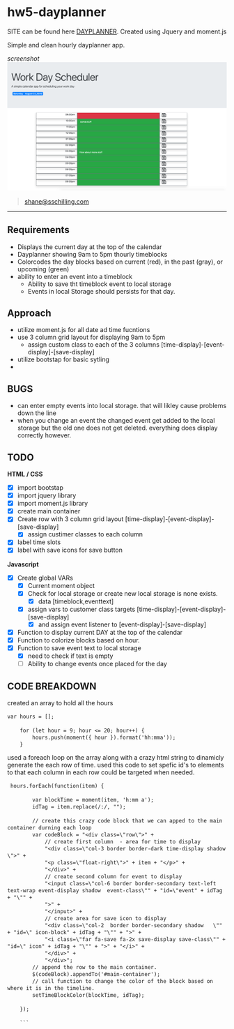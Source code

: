 # hw5-dayplanner

SITE can be found here [DAYPLANNER](https://trilambda122.github.io/hw5-dayplanner/). Created using Jquery and moment.js 

Simple and clean hourly dayplanner app.
 
 *screenshot*
![Awesome Screen Shoot](screen_shot_of_app.png)  

>shane@sschilling.com
---
## Requirements



- Displays the current day at the top of the calendar
- Dayplanner showing 9am to 5pm thourly timeblocks
- Colorcodes the day blocks based on current (red), in the past (gray), or upcoming (green)
- ability to enter an event into a timeblock
  - Ability to save tht timeblock event to local storage
  - Events in local Storage should persists for that day. 


## Approach
- utilize moment.js for all date ad time fucntions 
- use 3 column grid layout for displaying 9am to 5pm 
  - assign custom class to each of the 3 columns [time-display]-[event-display]-[save-display]
- utilize bootstap for basic sytling 
- 
## BUGS
- can enter empty events into local storage. that will likley cause problems down the line
- when you change an event the changed event get added to the local storage but the old one does not get deleted. everything does display correctly however. 
## TODO

**HTML / CSS** 
- [X] import bootstap 
- [X] import jquery library
- [X] import moment.js library
- [X] create main container
- [X] Create row with 3 column grid layout [time-display]-[event-display]-[save-display]
  - [X] assign custimer classes to each column 
- [X] label time slots
- [X] label with save icons for save button 

**Javascript**
- [X] Create global VARs 
  - [X] Current moment object 
  - [X] Check for local storage or create new local storage is none exists. 
    - [X] data [timeblock,eventtext]
  - [X] assign vars to customer class targets [time-display]-[event-display]-[save-display]
    - [X] and assign event listener to [event-display]-[save-display]
- [X] Function to display current DAY at the top of the calendar
- [X] Function to colorize blocks based on hour. 
- [X] Function to save event text to local storage
  - [X] need to check if text is empty
  - [ ] Ability to  change events once placed for the day

## CODE BREAKDOWN

created an array to hold all the hours 

```
var hours = [];

    for (let hour = 9; hour <= 20; hour++) {
        hours.push(moment({ hour }).format('hh:mma'));
    }
```



used a foreach loop on the array along with a crazy html string to dinamicly generate the each row of time. used this code to set spefic id's to elements to that each column in each row could be targeted when needed. 

```
 hours.forEach(function(item) {

        var blockTime = moment(item, 'h:mm a');
        idTag = item.replace(/:/, "");

        // create this crazy code block that we can apped to the main container durning each loop
        var codeBlock = "<div class=\"row\">" +
            // create first column  - area for time to display
            "<div class=\"col-3 border border-dark time-display shadow  \">" +
            "<p class=\"float-right\">" + item + "</p>" +
            "</div>" +
            // create second column for event to display
            "<input class=\"col-6 border border-secondary text-left text-wrap event-display shadow  event-class\"" + "id=\"event" + idTag + "\"" +
            ">" +
            "</input>" +
            // create area for save icon to display
            "<div class=\"col-2  border border-secondary shadow   \"" + "id=\" icon-block" + idTag + "\"" + ">" +
            "<i class=\"far fa-save fa-2x save-display save-class\"" + "id=\" icon" + idTag + "\"" + ">" + "</i>" +
            "</div>" +
            "</div>";
        // append the row to the main container.
        $(codeBlock).appendTo('#main-container');
        // call function to change the color of the block based on where it is in the timeline. 
        setTimeBlockColor(blockTime, idTag);

    });

    ```


